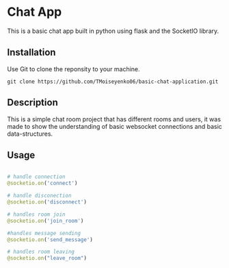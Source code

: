# Chat App

This is a basic chat app built in python using flask and the SocketIO library.

## Installation

Use Git to clone the reponsity to your machine.

```
git clone https://github.com/TMoiseyenko06/basic-chat-application.git
```
## Description

This is a simple chat room project that has different rooms and users, it was made to show the understanding of basic websocket connections and basic data-structures.

## Usage

```python

# handle connection
@socketio.on('connect')

# handle disconection
@socketio.on('disconnect')

# handles room join
@socketio.on('join_room')

#handles message sending
@socketio.on('send_message')

# handles room leaving 
@socketio.on("leave_room")
```




